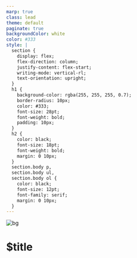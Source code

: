 ```yaml
---
marp: true
class: lead
theme: default
paginate: true
backgroundColor: white
color: #333
style: |
  section {
    display: flex;
    flex-direction: column;
    justify-content: flex-start;
    writing-mode: vertical-rl;
    text-orientation: upright;
  }
  h1 {
    background-color: rgba(255, 255, 255, 0.7);
    border-radius: 10px;
    color: #333;
    font-size: 28pt;
    font-weight: bold;
    padding: 10px;
  }
  h2 {
    color: black;
    font-size: 18pt;
    font-weight: bold;
    margin: 0 10px;
  }
  section.body p,
  section.body ul,
  section.body ol {
    color: black;
    font-size: 12pt;
    font-family: serif;
    margin: 0 10px;
  }
---
```


<!-- _class: cover -->

![bg]($cover_image_path)

# $title

